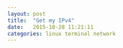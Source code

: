 ```yaml
---
layout: post
title:  "Get my IPv4"
date:   2015-10-28 11:21:11
categories: linux terminal network
---
```



<script src="https://gist.github.com/AnBat/8664471b4fb113b9bda2.js"></script>